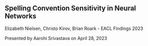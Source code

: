 ## Spelling Convention Sensitivity in Neural Networks

Elizabeth Nielsen, Christo Kirov, Brian Roark - EACL Findings 2023

Presented by Aarohi Srivastava on April 28, 2023

